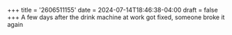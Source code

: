 +++
title = '2606511155'
date = 2024-07-14T18:46:38-04:00
draft = false
+++
A few days after the drink machine at work got fixed, someone broke it again